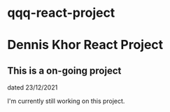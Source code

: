 # qqq-react-project

# Dennis Khor React Project

## This is a on-going project

dated 23/12/2021

I'm currently still working on this project.
